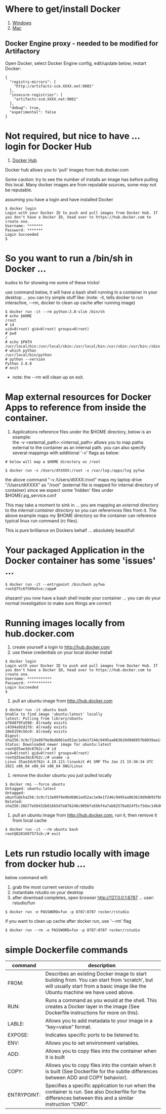 
# Where to get/install Docker
1. [Windows](https://docs.docker.com/docker-for-windows/install/)
1. [Mac](https://docs.docker.com/docker-for-mac/install/)

## Docker Engine proxy - needed to be modified for Artifactory

Open Docker, select Docker Engine config, edit/update below, restart Docker:
~~~
{
  "registry-mirrors": [
    "http://artifacts-scm.XXXX.net:9001"
  ],
  "insecure-registries": [
    "artifacts-scm.XXXX.net:9001"
  ],
  "debug": true,
  "experimental": false
}
~~~

# Not required, but nice to have ... login for Docker Hub
1. [Docker Hub](https://hub.docker.com/)

Docker hub allows you to 'pull' images from hub.docker.com

Some caution: try to see the number of installs an image has before pulling this local. Many docker images are from reputable sources, some *may* not be reputable.

assuming you have a login and have installed Docker
~~~
$ docker login
Login with your Docker ID to push and pull images from Docker Hub. If you don't have a Docker ID, head over to https://hub.docker.com to create one.
Username: *******
Password: *******
Login Succeeded
$ 
~~~
# So you want to run a /bin/sh in Docker ...
kudos to  for showing me some of these tricks!

use command below, it will have a bash shell running in a container in your desktop ... you can try simple stuff like:
(note: -it, tells docker to run interactive, --rm, docker to clean up cache after running image)
~~~
$ docker run -it --rm python:3.8-slim /bin/sh
# echo $HOME
/root
# id
uid=0(root) gid=0(root) groups=0(root)
# pwd
/
# echo $PATH
/usr/local/bin:/usr/local/sbin:/usr/local/bin:/usr/sbin:/usr/bin:/sbin:/bin
# which python
/usr/local/bin/python
# python --version
Python 3.8.8
# exit
~~~
- note: the --rm will clean up on exit.

# Map external resources for Docker Apps to reference from inside the container.
1. Applications reference files under the $HOME directory, below is an example: <br>
the -v <external_path>:<internal_path> allows you to map paths external to the container as an internal path. you can also specify several mappings with additional '-v' flags as below:
~~~
# below will map a $HOME directory as /root

$ docker run -v /Users/dtXXXX:/root -v /var/log:/apps/log pyfwa

~~~

the above command "-v /Users/dtXXX:/root" maps my laptop drive "/Users/dtXXXX" as "/root" (external file is mapped for internal directory of container) since we expect some 'hidden' files under $HOME/.pg_service.conf

This may take a moment to sink in ... you are mapping an *external* directory to the *internal container directory* so you can referernces files from it. The above example maps my $HOME directory so the container can reference typical linux run command (rc files). 

This is pure brilliance on Dockers behalf ... absolutely beautiful!

# Your packaged Application in the Docker container has some 'issues' ...
~~~
$ docker run -it --entrypoint /bin/bash pyfwa
root@75c6f509a5ce:/app# 
~~~
shazam! you now have a bash shell inside your container ... you can do your normal investigation to make sure things are correct

# Running images locally from hub.docker.com

1. create yourself a login to http://hub.docker.com
1. use these credentials on your local docker install
~~~
$ docker login
Login with your Docker ID to push and pull images from Docker Hub. If you don't have a Docker ID, head over to https://hub.docker.com to create one.
Username: ***********
Password: ***********
Login Succeeded
$
~~~
1. pull an ubuntu image from http://hub.docker.com
~~~
$ docker run -it ubuntu bash
Unable to find image 'ubuntu:latest' locally
latest: Pulling from library/ubuntu
a70d879fa598: Already exists 
c4394a92d1f8: Already exists 
10e6159c56c0: Already exists 
Digest: sha256:3c9c713e0979e9bd6061ed52ac1e9e1f246c9495aa063619d9d695fb8039aa1f
Status: Downloaded newer image for ubuntu:latest
root@35ae3dc6762c:/# id
uid=0(root) gid=0(root) groups=0(root)
root@35ae3dc6762c:/# uname -a
Linux 35ae3dc6762c 4.19.121-linuxkit #1 SMP Thu Jan 21 15:36:34 UTC 2021 x86_64 x86_64 x86_64 GNU/Linux
~~~
1. remove the docker ubuntu you just pulled locally
~~~
$ docker rmi --force ubuntu
Untagged: ubuntu:latest
Untagged: ubuntu@sha256:3c9c713e0979e9bd6061ed52ac1e9e1f246c9495aa063619d9d695fb8039aa1f
Deleted: sha256:26b77e58432b01665d7e876248c9056fa58bf4a7ab82576a024f5cf3dac146d6
~~~
1. pull an ubuntu image from http://hub.docker.com, run it, then remove it from local cache
~~~
$ docker run -it --rm ubuntu bash
root@8281697573cb:/# exit
~~~

# Lets run rstudio locally with image from docker hub ...
below command will:
1. grab the most current version of rstudio
1. instantiate rstudio on your desktop
1. after download completes, open browser http://127.0.0.1:8787 ... user: rstudio/fun
~~~
$ docker run -e PASSWORD=fun -p 8787:8787 rocker/rstudio
~~~
if you want to clean up cache after docker run, use '--rm' flag
~~~
$ docker run --rm -e PASSWORD=fun -p 8787:8787 rocker/rstudio
~~~

# simple Dockerfile commands
| command | description |
| ------ | ------ |
| FROM: |Describes an existing Docker image to start building from. You can start from ‘scratch’, but will usually start from a basic image like the Ubuntu machine we have used above. |
| RUN: | Runs a command as you would at the shell. This creates a Docker layer in the image (See Dockerfile instructions for more on this). |
| LABLE: | Allows you to add metadata to your image in a “key=value” format. |
| EXPOSE: | Indicates specific ports to be listened to. |
| ENV: | Allows you to set environment variables. |
| ADD: | Allows you to copy files into the container when it is built |
| COPY: | Allows you to copy files into the contain when it is built (See Dockerfile for the subtle differences between ADD and COPY behavior). |
| ENTRYPOINT: | Specifies a specific application to run when the container is run. See also Dockerfile for the differences between this and a similar instruction “CMD”. |
